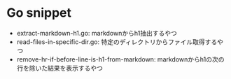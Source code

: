 # Go snippet

* extract-markdown-h1.go: markdownからh1抽出するやつ
* read-files-in-specific-dir.go: 特定のディレクトリからファイル取得するやつ
* remove-hr-if-before-line-is-h1-from-markdown: markdownからh1の次の行を除いた結果を表示するやつ
